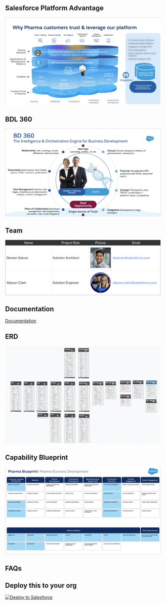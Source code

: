 ## Salesforce Platform Advantage
![PlatformAdvantage](./img/platform_advantage.png "PlatformAdvantage")

## BDL 360
![BD&L? 360](./img/BDL360.png "BD&L?360")

## Team
![BD&L? Team](./img/team_img.png "Team")

## Documentation
[Documentation](https://salesforce.quip.com/0imWAzyqPWcI "Documentation")

## ERD
![ERD](./img/erd_img.png "ERD")


## Capability Blueprint
![Blueprint](./img/blueprint_img.png "Blueprint")

## FAQs


## Deploy this to your org
<a href="https://githubsfdeploy.herokuapp.com?owner=UnofficialSalesforceHLS&repo=BD-L">
  <img alt="Deploy to Salesforce"
       src="https://raw.githubusercontent.com/afawcett/githubsfdeploy/master/deploy.png">
</a>





